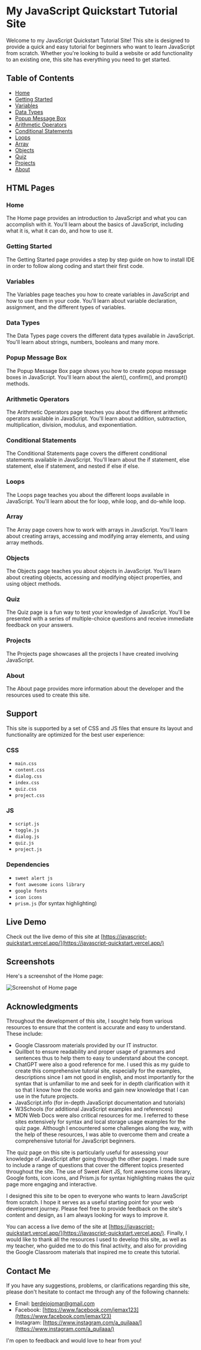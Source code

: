 # My JavaScript Quickstart Tutorial Site

Welcome to my JavaScript Quickstart Tutorial Site! This site is designed to provide a quick and easy tutorial for beginners who want to learn JavaScript from scratch. Whether you're looking to build a website or add functionality to an existing one, this site has everything you need to get started.

## Table of Contents

- [Home](#home)
- [Getting Started](#getting-started)
- [Variables](#variables)
- [Data Types](#data-types)
- [Popup Message Box](#popup-message-box)
- [Arithmetic Operators](#arithmetic-operators)
- [Conditional Statements](#conditional-statements)
- [Loops](#loops)
- [Array](#array)
- [Objects](#objects)
- [Quiz](#quiz)
- [Projects](#projects)
- [About](#about)

## HTML Pages

### Home

The Home page provides an introduction to JavaScript and what you can accomplish with it. You'll learn about the basics of JavaScript, including what it is, what it can do, and how to use it.

### Getting Started
The Getting Started page provides a step by step guide on how to install IDE in order to follow along coding and start their first code.

### Variables

The Variables page teaches you how to create variables in JavaScript and how to use them in your code. You'll learn about variable declaration, assignment, and the different types of variables.

### Data Types

The Data Types page covers the different data types available in JavaScript. You'll learn about strings, numbers, booleans and many more.

### Popup Message Box

The Popup Message Box page shows you how to create popup message boxes in JavaScript. You'll learn about the alert(), confirm(), and prompt() methods.

### Arithmetic Operators

The Arithmetic Operators page teaches you about the different arithmetic operators available in JavaScript. You'll learn about addition, subtraction, multiplication, division, modulus, and exponentiation.

### Conditional Statements

The Conditional Statements page covers the different conditional statements available in JavaScript. You'll learn about the if statement, else statement, else if statement, and nested if else if else.

### Loops

The Loops page teaches you about the different loops available in JavaScript. You'll learn about the for loop, while loop, and do-while loop.

### Array

The Array page covers how to work with arrays in JavaScript. You'll learn about creating arrays, accessing and modifying array elements, and using array methods.

### Objects

The Objects page teaches you about objects in JavaScript. You'll learn about creating objects, accessing and modifying object properties, and using object methods.

### Quiz

The Quiz page is a fun way to test your knowledge of JavaScript. You'll be presented with a series of multiple-choice questions and receive immediate feedback on your answers.

### Projects

The Projects page showcases all the projects I have created involving JavaScript.

### About

The About page provides more information about the developer and the resources used to create this site.

## Support

This site is supported by a set of CSS and JS files that ensure its layout and functionality are optimized for the best user experience:

### CSS
- `main.css`
- `content.css`
- `dialog.css`
- `index.css`
- `quiz.css`
- `project.css`

### JS
- `script.js`
- `toggle.js`
- `dialog.js`
- `quiz.js`
- `project.js`

### Dependencies
- `sweet alert js`
- `font awesome icons library`
- `google fonts`
- `icon icons`
- `prism.js` (for syntax highlighting)

## Live Demo

Check out the live demo of this site at [https://javascript-quickstart.vercel.app/](https://javascript-quickstart.vercel.app/)

## Screenshots

Here's a screenshot of the Home page:

![Screenshot of Home page](https://javascript-quickstart.vercel.app/js-quickstart-preview.png)

## Acknowledgments

Throughout the development of this site, I sought help from various resources to ensure that the content is accurate and easy to understand. These include:


- Google Classroom materials provided by our IT instructor.
- Quillbot to ensure readability and proper usage of grammars and sentences thus to help them to easy to understand about the concept.
- ChatGPT were also a good reference for me. I used this as my guide to create this comprehensive tutorial site, especially for the examples, descriptions since I am not good in english, and most importantly for the syntax that is unfamiliar to me and seek for in depth clarification with it so that I know how the code works and gain new knowledge that I can use in the future projects.
- JavaScript.info (for in-depth JavaScript documentation and tutorials)
- W3Schools (for additional JavaScript examples and references)
- MDN Web Docs were also critical resources for me. I referred to these sites extensively for syntax and local storage usage examples for the quiz page. Although I encountered some challenges along the way, with the help of these resources, I was able to overcome them and create a comprehensive tutorial for JavaScript beginners.

The quiz page on this site is particularly useful for assessing your knowledge of JavaScript after going through the other pages. I made sure to include a range of questions that cover the different topics presented throughout the site. The use of Sweet Alert JS, font awesome icons library, Google fonts, icon icons, and Prism.js for syntax highlighting makes the quiz page more engaging and interactive.

I designed this site to be open to everyone who wants to learn JavaScript from scratch. I hope it serves as a useful starting point for your web development journey. Please feel free to provide feedback on the site's content and design, as I am always looking for ways to improve it.

You can access a live demo of the site at [https://javascript-quickstart.vercel.app/](https://javascript-quickstart.vercel.app/). Finally, I would like to thank all the resources I used to develop this site, as well as my teacher, who guided me to do this final activity, and also for providing the Google Classroom materials that inspired me to create this tutorial.

## Contact Me
If you have any suggestions, problems, or clarifications regarding this site, please don't hesitate to contact me through any of the following channels:

- Email: berdejojomar@gmail.com
- Facebook: [https://www.facebook.com/jemax123](https://www.facebook.com/jemax123)
- Instagram: [https://www.instagram.com/a_quilaaa/](https://www.instagram.com/a_quilaaa/)

I'm open to feedback and would love to hear from you!
